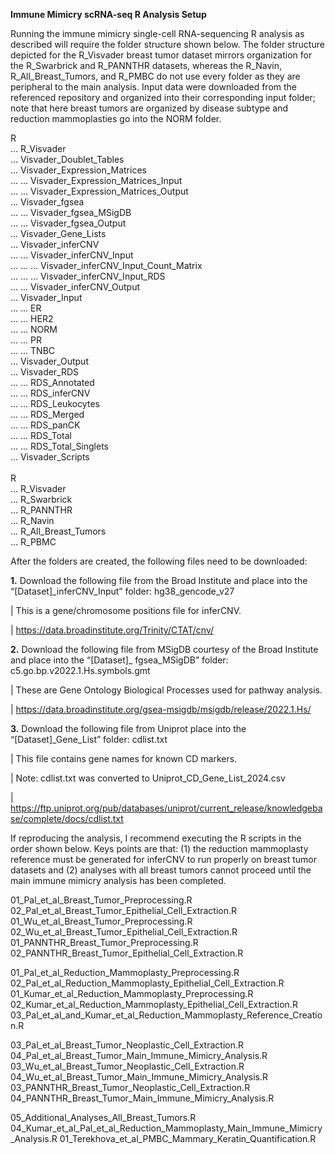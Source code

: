 **Immune Mimicry scRNA-seq R Analysis Setup**

Running the immune mimicry single-cell RNA-sequencing R analysis as described will require the folder structure shown below. The folder structure depicted for the R_Visvader breast tumor dataset mirrors organization for the R_Swarbrick and R_PANNTHR datasets, whereas the R_Navin, R_All_Breast_Tumors, and R_PMBC do not use every folder as they are peripheral to the main analysis. Input data were downloaded from the referenced repository and organized into their corresponding input folder; note that here breast tumors are organized by disease subtype and reduction mammoplasties go into the NORM folder.  

R \
... R_Visvader  \
... Visvader_Doublet_Tables  \
... Visvader_Expression_Matrices  \
... ... Visvader_Expression_Matrices_Input  \
... ... Visvader_Expression_Matrices_Output  \
... Visvader_fgsea  \
... ... Visvader_fgsea_MSigDB  \
... ... Visvader_fgsea_Output  \
... Visvader_Gene_Lists  \
... Visvader_inferCNV  \
... ... Visvader_inferCNV_Input  \
... ... ... Visvader_inferCNV_Input_Count_Matrix  \
... ... ... Visvader_inferCNV_Input_RDS  \
... ... Visvader_inferCNV_Output  \
... Visvader_Input  \
... ... ER  \
... ... HER2  \
... ... NORM  \
... ... PR  \
... ... TNBC  \
... Visvader_Output  \
... Visvader_RDS  \
... ... RDS_Annotated  \
... ... RDS_inferCNV  \
... ... RDS_Leukocytes  \
... ... RDS_Merged  \
... ... RDS_panCK  \
... ... RDS_Total  \
... ... RDS_Total_Singlets  \
... Visvader_Scripts \
\
R \
... R_Visvader  \
... R_Swarbrick  \
... R_PANNTHR  \
... R_Navin  \
... R_All_Breast_Tumors  \
... R_PBMC

After the folders are created, the following files need to be downloaded:

**1.**	Download the following file from the Broad Institute and place into the “[Dataset]_inferCNV_Input” folder: hg38_gencode_v27

|    This is a gene/chromosome positions file for inferCNV.

|    https://data.broadinstitute.org/Trinity/CTAT/cnv/

**2.**	Download the following file from MSigDB courtesy of the Broad Institute and place into the “[Dataset]_ fgsea_MSigDB” folder: c5.go.bp.v2022.1.Hs.symbols.gmt

|    These are Gene Ontology Biological Processes used for pathway analysis.

|    https://data.broadinstitute.org/gsea-msigdb/msigdb/release/2022.1.Hs/

**3.**	Download the following file from Uniprot place into the “[Dataset]_Gene_List” folder: cdlist.txt

|    This file contains gene names for known CD markers.

|    Note: cdlist.txt was converted to Uniprot_CD_Gene_List_2024.csv

|    https://ftp.uniprot.org/pub/databases/uniprot/current_release/knowledgebase/complete/docs/cdlist.txt

If reproducing the analysis, I recommend executing the R scripts in the order shown below. Keys points are that: (1) the reduction mammoplasty reference must be generated for inferCNV to run properly on breast tumor datasets and (2) analyses with all breast tumors cannot proceed until the main immune mimicry analysis has been completed. 

01_Pal_et_al_Breast_Tumor_Preprocessing.R
02_Pal_et_al_Breast_Tumor_Epithelial_Cell_Extraction.R
01_Wu_et_al_Breast_Tumor_Preprocessing.R
02_Wu_et_al_Breast_Tumor_Epithelial_Cell_Extraction.R
01_PANNTHR_Breast_Tumor_Preprocessing.R
02_PANNTHR_Breast_Tumor_Epithelial_Cell_Extraction.R

01_Pal_et_al_Reduction_Mammoplasty_Preprocessing.R
02_Pal_et_al_Reduction_Mammoplasty_Epithelial_Cell_Extraction.R
01_Kumar_et_al_Reduction_Mammoplasty_Preprocessing.R
02_Kumar_et_al_Reduction_Mammoplasty_Epithelial_Cell_Extraction.R
03_Pal_et_al_and_Kumar_et_al_Reduction_Mammoplasty_Reference_Creation.R

03_Pal_et_al_Breast_Tumor_Neoplastic_Cell_Extraction.R
04_Pal_et_al_Breast_Tumor_Main_Immune_Mimicry_Analysis.R
03_Wu_et_al_Breast_Tumor_Neoplastic_Cell_Extraction.R
04_Wu_et_al_Breast_Tumor_Main_Immune_Mimicry_Analysis.R
03_PANNTHR_Breast_Tumor_Neoplastic_Cell_Extraction.R
04_PANNTHR_Breast_Tumor_Main_Immune_Mimicry_Analysis.R

05_Additional_Analyses_All_Breast_Tumors.R
04_Kumar_et_al_Pal_et_al_Reduction_Mammoplasty_Main_Immune_Mimicry_Analysis.R
01_Terekhova_et_al_PMBC_Mammary_Keratin_Quantification.R
